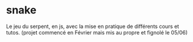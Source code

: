 # snake

Le jeu du serpent, en js, avec la mise en pratique de différents cours et tutos. (projet commencé en Février mais mis au propre et fignolé le 05/06)
